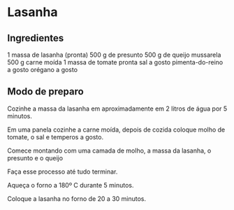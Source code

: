 # Lasanha 

## Ingredientes

1 massa de lasanha (pronta)
500 g de presunto
500 g de queijo mussarela
500 g carne moída
1 massa de tomate pronta
sal a gosto
pimenta-do-reino a gosto
orégano a gosto

## Modo de preparo

Cozinhe a massa da lasanha em aproximadamente em 2 litros de água por 5 minutos.

Em uma panela cozinhe a carne moída, depois de cozida coloque molho de tomate, o sal e temperos a gosto.

Comece montando com uma camada de molho, a massa da lasanha, o presunto e o queijo

Faça esse processo até tudo terminar.

Aqueça o forno a 180º C durante 5 minutos.

Coloque a lasanha no forno de 20 a 30 minutos.






